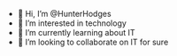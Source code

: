 - 👋 Hi, I’m @HunterHodges
- 👀 I’m interested in technology
- 🌱 I’m currently learning about IT
- 💞️ I’m looking to collaborate on IT for sure


<!---
HunterHodges/HunterHodges is a ✨ special ✨ repository because its `README.md` (this file) appears on your GitHub profile.
You can click the Preview link to take a look at your changes.
--->
